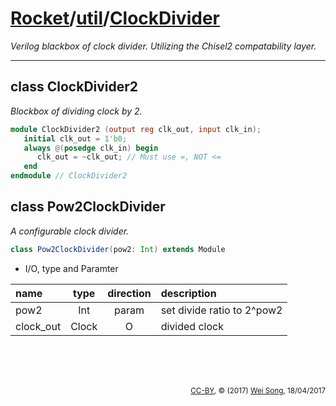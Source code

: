 [Rocket](../Readme.md)/[util](../util.md)/[ClockDivider](https://github.com/freechipsproject/rocket-chip/tree/master/src/main/scala/util/ClockDivider.scala)
========================
*Verilog blackbox of clock divider.*
*Utilizing the Chisel2 compatability layer.*

************************

class ClockDivider2
---------------------
*Blockbox of dividing clock by 2.*

~~~verilog
module ClockDivider2 (output reg clk_out, input clk_in);
   initial clk_out = 1'b0;
   always @(posedge clk_in) begin
      clk_out = ~clk_out; // Must use =, NOT <=
   end
endmodule // ClockDivider2
~~~

class Pow2ClockDivider
-----------------
*A configurable clock divider.*

~~~scala
class Pow2ClockDivider(pow2: Int) extends Module
~~~

+ I/O, type and Paramter

| name                   | type             | direction  | description                          |
| :---                   | :--:             | :--:       | :---                                 |
| pow2                   | Int              | param      | set divide ratio to 2^pow2           |
| clock\_out             | Clock            | O          | divided clock                        |



<br><br><br><p align="right"><sub>[CC-BY](https://creativecommons.org/licenses/by/3.0/), &copy; (2017) [Wei Song](mailto:wsong83@gmail.com), 18/04/2017</sub></p>

